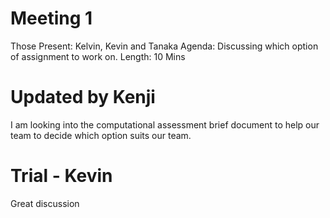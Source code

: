 # Meeting 1
Those Present: Kelvin, Kevin and Tanaka
Agenda: Discussing which option of assignment to work on. 
Length: 10 Mins
# Updated by Kenji
I am looking into the computational assessment brief document to help our team to decide which option suits our team.

# Trial - Kevin
Great discussion

